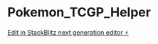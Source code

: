 # Pokemon_TCGP_Helper

[Edit in StackBlitz next generation editor ⚡️](https://stackblitz.com/~/github.com/JamieGEntertainment/Pokemon_TCGP_Helper)